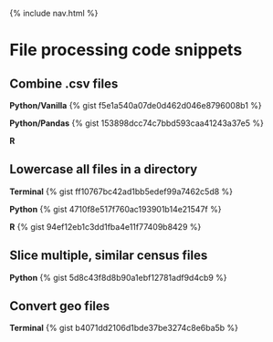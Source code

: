{% include nav.html %}
# File processing code snippets
    

## Combine .csv files
      
**Python/Vanilla**
{% gist f5e1a540a07de0d462d046e8796008b1 %}
    
**Python/Pandas**
{% gist 153898dcc74c7bbd593caa41243a37e5 %}
    
**R**


## Lowercase all files in a directory

**Terminal**
{% gist ff10767bc42ad1bb5edef99a7462c5d8 %}

**Python**
{% gist 4710f8e517f760ac193901b14e21547f %}

**R**
{% gist 94ef12eb1c3dd1fba4e11f77409b8429 %}

## Slice multiple, similar census files

**Python**
{% gist 5d8c43f8d8b90a1ebf12781adf9d4cb9 %}

## Convert geo files

**Terminal**
{% gist b4071dd2106d1bde37be3274c8e6ba5b %}
